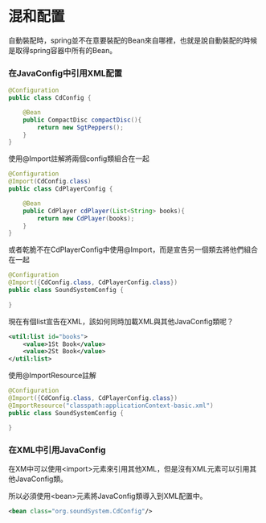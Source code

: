 # 混和配置

自動裝配時，spring並不在意要裝配的Bean來自哪裡，也就是說自動裝配的時候是取得spring容器中所有的Bean。

### 在JavaConfig中引用XML配置

```java
@Configuration
public class CdConfig {

    @Bean
    public CompactDisc compactDisc(){
        return new SgtPeppers();
    }
}
```

使用@Import註解將兩個config類組合在一起

```java
@Configuration
@Import(CdConfig.class)
public class CdPlayerConfig {

    @Bean
    public CdPlayer cdPlayer(List<String> books){
        return new CdPlayer(books);
    }
}
```

或者乾脆不在CdPlayerConfig中使用@Import，而是宣告另一個類去將他們組合在一起

```java
@Configuration
@Import({CdConfig.class, CdPlayerConfig.class})
public class SoundSystemConfig {
    
}
```

現在有個list宣告在XML，該如何同時加載XML與其他JavaConfig類呢？

```xml
<util:list id="books">
    <value>1St Book</value>
    <value>2St Book</value>
</util:list>
```

使用@ImportResource註解

```java
@Configuration
@Import({CdConfig.class, CdPlayerConfig.class})
@ImportResource("classpath:applicationContext-basic.xml")
public class SoundSystemConfig {

}
```

### 在XML中引用JavaConfig

在XM中可以使用\<import\>元素來引用其他XML，但是沒有XML元素可以引用其他JavaConfig類。

所以必須使用\<bean\>元素將JavaConfig類導入到XML配置中。

```xml
<bean class="org.soundSystem.CdConfig"/>
```